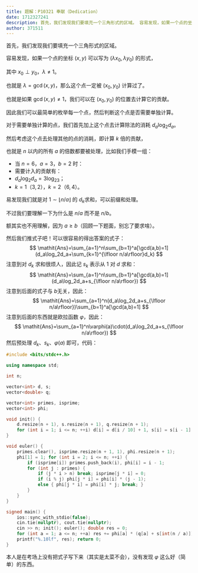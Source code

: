 ```yaml
---
title: 题解：P10321 奉献（Dedication）
date: 1712327241
description: 首先，我们发现我们要填充一个三角形式的区域。 容易发现，如果一个点的坐标 xy 可以写为 lambda x0lambda y0 的形式， 其中 x0perp y0，lambdaneq1。 也就是 la
author: 371511
---
```


首先，我们发现我们要填充一个三角形式的区域。

容易发现，如果一个点的坐标 $(x,y)$ 可以写为 $(\lambda x_0,\lambda y_0)$ 的形式，

其中 $x_0\perp y_0$，$\lambda\neq1$。

也就是 $\lambda=\gcd(x,y)$，那么这个点一定被 $(x_0,y_0)$ 计算过了。

也就是如果 $\gcd(x,y)\neq1$，我们可以在 $(x_0,y_0)$ 的位置去计算它的贡献。

因此我们可以最简单的枚举每一个点，然后判断这个点是否需要单独计算。

对于需要单独计算的点，我们首先加上这个点去计算除法的消耗 $d_a\log_2d_a$。

然后考虑这个点去处理其他的点的消耗，即计算 $k$ 倍的贡献，

也就是 $n$ 以内的所有 $a$ 的倍数都要被处理，比如我们手模一组：

- 当 $n=6$，$a=3$，$b=2$ 时：
- 需要计入的贡献有：
- $d_a\log_2d_a=3\log_23$；
- $k=1$（$3,2$），$k=2$（$6,4$）。

易发现我们就是对 $1\sim\lfloor n/a\rfloor$ 的 $d_k$​​ 求和，可以前缀和处理。

不过我们要理解一下为什么是 $n/a$ 而不是 $n/b$。

额其实也不用理解，因为 $a\ge b$（回顾一下题面，别忘了要求啥）。

然后我们推式子吧！可以很容易的得出答案的式子：
$$
\mathit{Ans}=\sum_{a=1}^n\sum_{b=1}^a[\gcd(a,b)=1](d_a\log_2d_a+\sum_{k=1}^{\lfloor n/a\rfloor}d_k)
$$
注意到对 $d_k$ 求和很烦人，因此记 $s_k$ 表示从 $1$ 对 $d$ 求和：
$$
\mathit{Ans}=\sum_{a=1}^n\sum_{b=1}^a[\gcd(a,b)=1](d_a\log_2d_a+s_{\lfloor n/a\rfloor})
$$
注意到后面的式子与 $b$​ 无关，因此：
$$
\mathit{Ans}=\sum_{a=1}^n(d_a\log_2d_a+s_{\lfloor n/a\rfloor})\sum_{b=1}^a[\gcd(a,b)=1]
$$
注意到后面的东西就是欧拉函数 $\varphi$，因此：
$$
\mathit{Ans}=\sum_{a=1}^n\varphi(a)\cdot(d_a\log_2d_a+s_{\lfloor n/a\rfloor})
$$
然后预处理 $d_k$、$s_k$、$\varphi(a)$ 即可，代码：

```cpp
#include <bits/stdc++.h>

using namespace std;

int n;

vector<int> d, s;
vector<double> q;

vector<int> primes, isprime;
vector<int> phi;

void init() {
    d.resize(n + 1), s.resize(n + 1), q.resize(n + 1);
    for (int i = 1; i <= n; ++i) d[i] = d[i / 10] + 1, s[i] = s[i - 1] + d[i], q[i] = d[i] * log2(d[i]);
}

void euler() {
    primes.clear(), isprime.resize(n + 1, 1), phi.resize(n + 1);
    phi[1] = 1; for (int i = 2; i <= n; ++i) {
        if (isprime[i]) primes.push_back(i), phi[i] = i - 1;
        for (int j : primes) {
            if (j * i > n) break; isprime[j * i] = 0;
            if (i % j) phi[j * i] = phi[i] * (j - 1);
            else { phi[j * i] = phi[i] * j; break; }
        }
    }
}

signed main() {
    ios::sync_with_stdio(false);
    cin.tie(nullptr), cout.tie(nullptr);
    cin >> n; init(); euler(); double res = 0;
    for (int a = 1; a <= n; ++a) res += phi[a] * (q[a] + s[int(n / a)]);
    printf("%.10lf", res); return 0;
}
```

本人是在考场上没有把式子写下来（其实是太菜不会），没有发现 $\varphi$ 这么好（简单）的东西。
